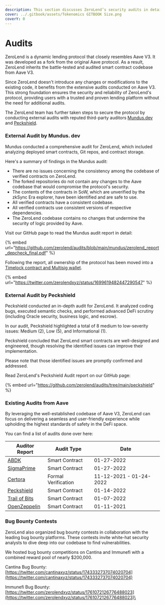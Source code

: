 ```yaml
---
description: This section discusses ZeroLend’s security audits in detail.
cover: ../.gitbook/assets/Tokenomics GITBOOK Size.png
coverY: 0
---
```


# Audits

ZeroLend is a dynamic lending protocol that closely resembles Aave V3. It was developed as a fork from the original Aave protocol. As a result, ZeroLend inherits the battle-tested and audited smart contract codebase from Aave V3.

Since ZeroLend doesn't introduce any changes or modifications to the existing code, it benefits from the extensive audits conducted on Aave V3. This strong foundation ensures the security and reliability of ZeroLend's protocol, providing users with a trusted and proven lending platform without the need for additional audits.

The ZeroLend team has further taken steps to secure the protocol by conducting external audits with reputed third-party auditors [Mundus.dev](https://mundus.dev/) and [Peckshield](https://peckshield.com/).&#x20;

### External Audit by Mundus. dev

Mundus conducted a comprehensive audit for ZeroLend, which included analyzing deployed smart contracts, Git repos, and contract storage.&#x20;

Here's a summary of findings in the Mundus audit:&#x20;

* There are no issues concerning the consistency among the codebase of verified contracts on ZeroLend.
* The forked repositories do not contain any changes to the Aave codebase that would compromise the protocol's security.
* The contents of the contracts in SoW, which are unverified by the zkSync Era explorer, have been identified and are safe to use.&#x20;
* All verified contracts have a consistent codebase.
* All verified contracts use consistent versions of respective dependencies.&#x20;
* The ZeroLend codebase contains no changes that undermine the security of logic provided by Aave.&#x20;

Visit our GitHub page to read the Mundus audit report in detail:&#x20;

{% embed url="https://github.com/zerolend/audits/blob/main/mundus/zerolend_report_depcheck_final.pdf" %}

Following the report, all ownership of the protocol has been moved into a [Timelock contract and Multisig wallet](timelocked-multisig-admin.md).

{% embed url="https://twitter.com/zerolendxyz/status/1699619482447290547" %}

### External Audit by Peckshield&#x20;

Peckshield conducted an in-depth audit for ZeroLend. It analyzed coding bugs, executed semantic checks, and performed advanced DeFi scrutiny (including Oracle security, business logic, and escrow).&#x20;

In our audit, Peckshield highlighted a total of 8 medium to low-severity issues: Medium (2), Low (5), and Informational (1).&#x20;

Peckshield concluded that ZeroLend smart contracts are well-designed and engineered, though resolving the identified issues can improve their implementation.&#x20;

Please note that those identified issues are promptly confirmed and addressed.&#x20;

Read ZeroLend's Peckshield Audit report on our GitHub page:&#x20;

{% embed url="https://github.com/zerolend/audits/tree/main/peckshield" %}

### Existing Audits from Aave

By leveraging the well-established codebase of Aave V3, ZeroLend can focus on delivering a seamless and user-friendly experience while upholding the highest standards of safety in the DeFi space.

You can find a list of audits done over here:

| Auditor Report                                                                                                          | Audit Type          | Date                    |
| ----------------------------------------------------------------------------------------------------------------------- | ------------------- | ----------------------- |
| [ABDK](https://github.com/aave/aave-v3-core/blob/master/audits/27-01-2022\_ABDK\_AaveV3.pdf)                            | Smart Contract      | 01-27-2022              |
| [SigmaPrime](https://github.com/aave/aave-v3-core/blob/master/audits/27-01-2022\_SigmaPrime\_AaveV3.pdf)                | Smart Contract      | 01-27-2022              |
| [Certora](https://github.com/aave/aave-v3-core/blob/master/certora/Aave\_V3\_Formal\_Verification\_Report\_Jan2022.pdf) | Formal Verification | 11-12-2021 - 01-24-2022 |
| [Peckshield](https://github.com/aave/aave-v3-core/blob/master/audits/14-01-2022\_PeckShield\_AaveV3.pdf)                | Smart Contract      | 01-14-2022              |
| [Trail of Bits](https://github.com/aave/aave-v3-core/blob/master/audits/07-01-2022\_TrailOfBits\_AaveV3.pdf)            | Smart Contract      | 01-07-2022              |
| [OpenZeppelin](https://github.com/aave/aave-v3-core/blob/master/audits/01-11-2021\_OpenZeppelin\_AaveV3.pdf)            | Smart Contract      | 01-11-2021              |

### Bug Bounty Contests&#x20;

ZeroLend also organized bug bounty contests in collaboration with the leading bug bounty platforms. These contests invite white-hat security analysts to dive deep into our codebase to find vulnerabilities.&#x20;

We hosted bug bounty competitions on Cantina and Immunefi with a combined reward pool of nearly $200,000.

Cantina Bug Bounty: [https://twitter.com/cantinaxyz/status/1743332737074020704](https://twitter.com/cantinaxyz/status/1743332737074020704)

Immunefi Bug Bounty: [https://twitter.com/zerolendxyz/status/1761072126776488023](https://twitter.com/zerolendxyz/status/1761072126776488023)\
